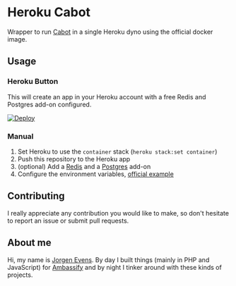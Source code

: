 # Heroku Cabot

Wrapper to run [Cabot](https://cabotapp.com) in a single Heroku dyno using the official docker image.

## Usage

### Heroku Button

This will create an app in your Heroku account with a free Redis and Postgres add-on configured.

[![Deploy](https://www.herokucdn.com/deploy/button.svg)](https://heroku.com/deploy)

### Manual

1. Set Heroku to use the `container` stack (`heroku stack:set container`)
2. Push this repository to the Heroku app
3. (optional) Add a [Redis](https://elements.heroku.com/addons/heroku-redis) and a [Postgres](https://elements.heroku.com/addons/heroku-postgresql) add-on
4. Configure the environment variables, [official example](https://github.com/arachnys/cabot/blob/master/conf/production.env.example)

## Contributing

I really appreciate any contribution you would like to make, so don't hesitate to report an issue or submit pull requests.

## About me

Hi, my name is [Jorgen Evens](https://jorgen.evens.eu). By day I built things (mainly in PHP and JavaScript) for [Ambassify](https://ambassify.com) and by night I tinker around with these kinds of projects.